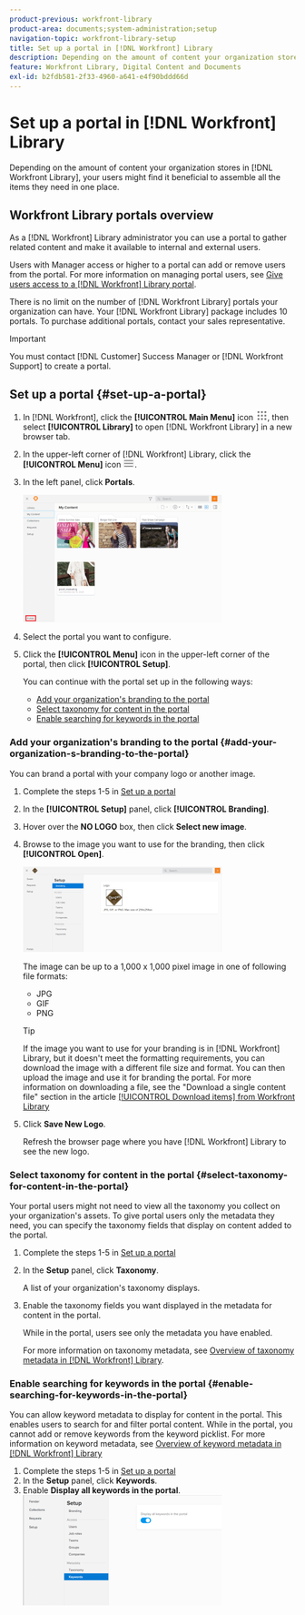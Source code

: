 ```yaml
---
product-previous: workfront-library
product-area: documents;system-administration;setup
navigation-topic: workfront-library-setup
title: Set up a portal in [!DNL Workfront] Library
description: Depending on the amount of content your organization stores in [!DNL Workfront Library], your users might find it beneficial to assemble all the items they need in one place.
feature: Workfront Library, Digital Content and Documents
exl-id: b2fdb581-2f33-4960-a641-e4f90bddd66d
---
```

# Set up a portal in [!DNL Workfront] Library

Depending on the amount of content your organization stores in [!DNL Workfront Library], your users might find it beneficial to assemble all the items they need in one place.

## Workfront Library portals overview

As a [!DNL Workfront] Library administrator you can use a portal to gather related content and make it available to internal and external users.

Users with Manager access or higher to a portal can add or remove users from the portal. For more information on managing portal users, see [Give users access to a [!DNL Workfront] Library portal](../../../workfront-library/administration-and-setup/user-access/give-users-access-portal.md).

There is no limit on the number of [!DNL Workfront Library] portals your organization can have. Your [!DNL Workfront Library] package includes 10 portals. To purchase additional portals, contact your sales representative.

>[!IMPORTANT]
>
>You must contact [!DNL Customer] Success Manager or [!DNL Workfront Support] to create a portal.

## Set up a portal {#set-up-a-portal}

1. In [!DNL Workfront], click the **[!UICONTROL Main Menu]** icon ![](assets/main-menu-icon.png), then select **[!UICONTROL Library]** to open [!DNL Workfront Library] in a new browser tab.
1. In the upper-left corner of [!DNL Workfront] Library, click the **[!UICONTROL Menu]** icon ![](assets/library-menu-icon.png).
1. In the left panel, click **Portals**.

   ![](assets/portals-red-square-350x224.png)

1. Select the portal you want to configure.
1. Click the **[!UICONTROL Menu]** icon in the upper-left corner of the portal, then click **[!UICONTROL Setup]**.

   You can continue with the portal set up in the following ways:

   * [Add your organization's branding to the portal](#add-your-organization-s-branding-to-the-portal)
   * [Select taxonomy for content in the portal](#select-taxonomy-for-content-in-the-portal)
   * [Enable searching for keywords in the portal](#enable-searching-for-keywords-in-the-portal)

### Add your organization's branding to the portal {#add-your-organization-s-branding-to-the-portal}

You can brand a portal with your company logo or another image.

1. Complete the steps 1-5 in [Set up a portal](#set-up-a-portal)
1. In the **[!UICONTROL Setup]** panel, click **[!UICONTROL Branding]**.

1. Hover over the **NO LOGO** box, then click **Select new image**.
1. Browse to the image you want to use for the branding, then click **[!UICONTROL Open]**.

   ![](assets/brandingimageupld-350x150.png)

   The image can be up to a 1,000 x 1,000 pixel image in one of following file formats:

   * JPG
   * GIF
   * PNG

   >[!TIP]
   >
   >If the image you want to use for your branding is in [!DNL Workfront] Library, but it doesn't meet the formatting requirements, you can download the image with a different file size and format. You can then upload the image and use it for branding the portal. For more information on downloading a file, see the "Download a single content file" section in the article [[!UICONTROL Download items] from Workfront Library](../../../workfront-library/content-management/basics/download-content-from-library.md)

1. Click **Save New Logo**.

   Refresh the browser page where you have [!DNL Workfront] Library to see the new logo.

### Select taxonomy for content in the portal {#select-taxonomy-for-content-in-the-portal}

Your portal users might not need to view all the taxonomy you collect on your organization's assets. To give portal users only the metadata they need, you can specify the taxonomy fields that display on content added to the portal.

1. Complete the steps 1-5 in [Set up a portal](#set-up-a-portal)
1. In the **Setup** panel, click **Taxonomy**.

   A list of your organization's taxonomy displays.

1. Enable the taxonomy fields you want displayed in the metadata for content in the portal.

   While in the portal, users see only the metadata you have enabled.

   For more information on taxonomy metadata, see [Overview of taxonomy metadata in [!DNL Workfront] Library](../../../workfront-library/administration-and-setup/metadata/taxonomy-metadata-overview.md).

### Enable searching for keywords in the portal {#enable-searching-for-keywords-in-the-portal}

You can allow keyword metadata to display for content in the portal. This enables users to search for and filter portal content. While in the portal, you cannot add or remove keywords from the keyword picklist. For more information on keyword metadata, see [Overview of keyword metadata in [!DNL Workfront] Library](../../../workfront-library/administration-and-setup/metadata/keyword-metadata-overview.md)

1. Complete the steps 1-5 in [Set up a portal](#set-up-a-portal)
1. In the **Setup** panel, click **Keywords**.
1. Enable **Display all keywords in the portal**.\
   ![](assets/portals-keywords-350x194.png)
